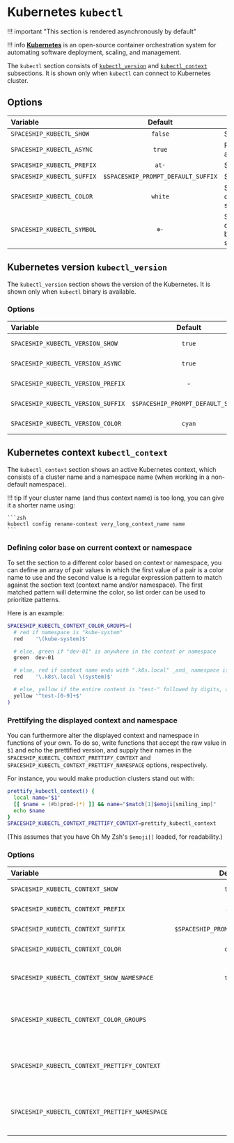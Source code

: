 # Kubernetes `kubectl`

!!! important "This section is rendered asynchronously by default"

!!! info
    [**Kubernetes**](https://kubernetes.io) is an open-source container orchestration system for automating software deployment, scaling, and management.

The `kubectl` section consists of [`kubectl_version`](#kubernetes-version-kubectl_version) and [`kubectl_context`](#kubernetes-context-kubectl_context) subsections. It is shown only when `kubectl` can connect to Kubernetes cluster.

## Options

| Variable                   |              Default               | Meaning                               |
| :------------------------- | :--------------------------------: | ------------------------------------- |
| `SPACESHIP_KUBECTL_SHOW`   |              `false`               | Show section                          |
| `SPACESHIP_KUBECTL_ASYNC`  |              `true`                | Render section asynchronously         |
| `SPACESHIP_KUBECTL_PREFIX` |               `at·`                | Section's prefix                      |
| `SPACESHIP_KUBECTL_SUFFIX` | `$SPACESHIP_PROMPT_DEFAULT_SUFFIX` | Section's suffix                      |
| `SPACESHIP_KUBECTL_COLOR`  |              `white`               | Section's color of Kubernetes section |
| `SPACESHIP_KUBECTL_SYMBOL` |               `☸️·`                 | Symbol displayed before the section   |

## Kubernetes version `kubectl_version`

The `kubectl_version` section shows the version of the Kubernetes. It is shown only when `kubectl` binary is available.

### Options

| Variable                           |              Default               | Meaning                       |
| :--------------------------------- | :--------------------------------: | ----------------------------- |
| `SPACESHIP_KUBECTL_VERSION_SHOW`   |               `true`               | Show subsection               |
| `SPACESHIP_KUBECTL_VERSION_ASYNC`  |               `true`               | Render section asynchronously |
| `SPACESHIP_KUBECTL_VERSION_PREFIX` |                 -                  | Subsection's prefix           |
| `SPACESHIP_KUBECTL_VERSION_SUFFIX` | `$SPACESHIP_PROMPT_DEFAULT_SUFFIX` | Subsection's suffix           |
| `SPACESHIP_KUBECTL_VERSION_COLOR`  |               `cyan`               | Subsection's color            |

## Kubernetes context `kubectl_context`

The `kubectl_context` section shows an active Kubernetes context, which consists of a cluster name and a namespace name (when working in a non-default namespace).

!!! tip
    If your cluster name (and thus context name) is too long, you can give it a shorter name using:

    ```zsh
    kubectl config rename-context very_long_context_name name
    ```

### Defining color base on current context or namespace

To set the section to a different color based on context or namespace, you can define an array of pair values in which the first value of a pair is a color name to use and the second value is a regular expression pattern to match against the section text (context name and/or namespace). The first matched pattern will determine the color, so list order can be used to prioritize patterns.

Here is an example:

```zsh title=".zshrc"
SPACESHIP_KUBECTL_CONTEXT_COLOR_GROUPS=(
  # red if namespace is "kube-system"
  red    '\(kube-system)$'

  # else, green if "dev-01" is anywhere in the context or namespace
  green  dev-01

  # else, red if context name ends with ".k8s.local" _and_ namespace is "system"
  red    '\.k8s\.local \(system)$'

  # else, yellow if the entire content is "test-" followed by digits, and no namespace is displayed
  yellow '^test-[0-9]+$'
)
```

### Prettifying the displayed context and namespace

You can furthermore alter the displayed context and namespace in functions of your own. To do so, write functions that accept the raw value in `$1` and echo the prettified version, and supply their names in the `SPACESHIP_KUBECTL_CONTEXT_PRETTIFY_CONTEXT` and `SPACESHIP_KUBECTL_CONTEXT_PRETTIFY_NAMESPACE` options, respectively.

For instance, you would make production clusters stand out with:

```zsh title=".zshrc"
prettify_kubectl_context() {
  local name="$1"
  [[ $name = (#b)prod-(*) ]] && name="$match[1]$emoji[smiling_imp]"
  echo $name
}
SPACESHIP_KUBECTL_CONTEXT_PRETTIFY_CONTEXT=prettify_kubectl_context
```

(This assumes that you have Oh My Zsh's `$emoji[]` loaded, for readability.)

### Options

| Variable                                       |              Default               | Meaning                                           |
| :--------------------------------------------- | :--------------------------------: | ------------------------------------------------- |
| `SPACESHIP_KUBECTL_CONTEXT_SHOW`               |               `true`               | Show subsection                                   |
| `SPACESHIP_KUBECTL_CONTEXT_PREFIX`             |               `at·`                | Subsection's prefix                               |
| `SPACESHIP_KUBECTL_CONTEXT_SUFFIX`             | `$SPACESHIP_PROMPT_DEFAULT_SUFFIX` | Subsection's suffix                               |
| `SPACESHIP_KUBECTL_CONTEXT_COLOR`              |               `cyan`               | Subsection's color                                |
| `SPACESHIP_KUBECTL_CONTEXT_SHOW_NAMESPACE`     |               `true`               | Should namespace be also displayed                |
| `SPACESHIP_KUBECTL_CONTEXT_COLOR_GROUPS`       |                 -                  | _Array_ of pairs of colors and match patterns     |
| `SPACESHIP_KUBECTL_CONTEXT_PRETTIFY_CONTEXT`   |                 -                  | Name of function to alter the displayed context   |
| `SPACESHIP_KUBECTL_CONTEXT_PRETTIFY_NAMESPACE` |                 -                  | Name of function to alter the displayed namespace |
